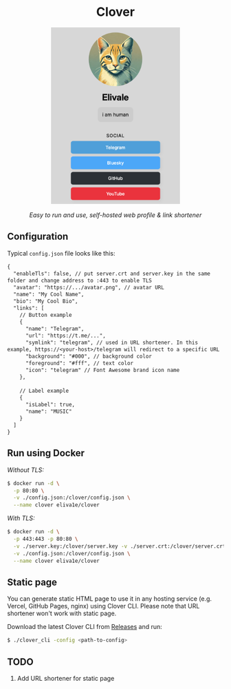 <div align="center">
<h1>Clover</h1>
<img src="./assets/profile.png" width="300" />
<p>
<i>
Easy to run and use, self-hosted web profile & link shortener
</i>
</p>
</div>

## Configuration

Typical `config.json` file looks like this:

```jsonc
{
  "enableTls": false, // put server.crt and server.key in the same folder and change address to :443 to enable TLS
  "avatar": "https://.../avatar.png", // avatar URL
  "name": "My Cool Name",
  "bio": "My Cool Bio",
  "links": [
    // Button example
    {
      "name": "Telegram",
      "url": "https://t.me/...",
      "symlink": "telegram", // used in URL shortener. In this example, https://<your-host>/telegram will redirect to a specific URL
      "background": "#000", // background color
      "foreground": "#fff", // text color
      "icon": "telegram" // Font Awesome brand icon name
    },

    // Label example
    {
      "isLabel": true,
      "name": "MUSIC"
    }
  ]
}
```

## Run using Docker

_Without TLS:_

```sh
$ docker run -d \
  -p 80:80 \
  -v ./config.json:/clover/config.json \
  --name clover eliva1e/clover
```

_With TLS:_

```sh
$ docker run -d \
  -p 443:443 -p 80:80 \
  -v ./server.key:/clover/server.key -v ./server.crt:/clover/server.crt \
  -v ./config.json:/clover/config.json \
  --name clover eliva1e/clover
```

## Static page

You can generate static HTML page to use it in any hosting service (e.g. Vercel, GitHub Pages, nginx) using Clover CLI. Please note that URL shortener won't work with static page.

Download the latest Clover CLI from [Releases](https://github.com/eliva1e/clover/releases) and run:

```sh
$ ./clover_cli -config <path-to-config>
```

## TODO

1. Add URL shortener for static page
